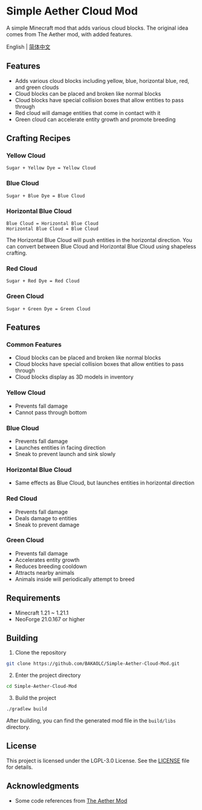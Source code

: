 # Simple Aether Cloud Mod

A simple Minecraft mod that adds various cloud blocks. The original idea comes from The Aether mod, with added features.

English | [简体中文](README.md)

## Features

- Adds various cloud blocks including yellow, blue, horizontal blue, red, and green clouds
- Cloud blocks can be placed and broken like normal blocks
- Cloud blocks have special collision boxes that allow entities to pass through
- Red cloud will damage entities that come in contact with it
- Green cloud can accelerate entity growth and promote breeding

## Crafting Recipes

### Yellow Cloud
```
Sugar + Yellow Dye = Yellow Cloud
```

### Blue Cloud
```
Sugar + Blue Dye = Blue Cloud
```

### Horizontal Blue Cloud
```
Blue Cloud = Horizontal Blue Cloud
Horizontal Blue Cloud = Blue Cloud
```

The Horizontal Blue Cloud will push entities in the horizontal direction. You can convert between Blue Cloud and Horizontal Blue Cloud using shapeless crafting.

### Red Cloud
```
Sugar + Red Dye = Red Cloud
```

### Green Cloud
```
Sugar + Green Dye = Green Cloud
```

## Features

### Common Features
- Cloud blocks can be placed and broken like normal blocks
- Cloud blocks have special collision boxes that allow entities to pass through
- Cloud blocks display as 3D models in inventory

### Yellow Cloud
- Prevents fall damage
- Cannot pass through bottom

### Blue Cloud
- Prevents fall damage
- Launches entities in facing direction
- Sneak to prevent launch and sink slowly

### Horizontal Blue Cloud
- Same effects as Blue Cloud, but launches entities in horizontal direction

### Red Cloud
- Prevents fall damage
- Deals damage to entities
- Sneak to prevent damage

### Green Cloud
- Prevents fall damage
- Accelerates entity growth
- Reduces breeding cooldown
- Attracts nearby animals
- Animals inside will periodically attempt to breed

## Requirements

- Minecraft 1.21 ~ 1.21.1
- NeoForge 21.0.167 or higher

## Building

1. Clone the repository
```bash
git clone https://github.com/BAKAOLC/Simple-Aether-Cloud-Mod.git
```

2. Enter the project directory
```bash
cd Simple-Aether-Cloud-Mod
```

3. Build the project
```bash
./gradlew build
```

After building, you can find the generated mod file in the `build/libs` directory.

## License

This project is licensed under the LGPL-3.0 License. See the [LICENSE](LICENSE) file for details.

## Acknowledgments

- Some code references from [The Aether Mod](https://github.com/The-Aether-Team/The-Aether) 